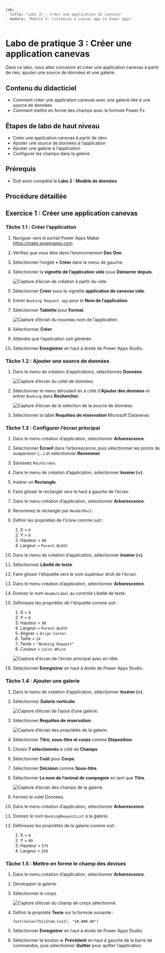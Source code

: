 ```yaml
---
lab:
  title: "Labo 3\_: Créer une application de canevas"
  module: 'Module 3: Customize a canvas app in Power Apps'
---
```


# Labo de pratique 3 : Créer une application canevas

Dans ce labo, vous allez concevoir et créer une application canevas à partir de rien, ajouter une source de données et une galerie.

## Contenu du didacticiel

- Comment créer une application canevas avec une galerie liée à une source de données
- Comment mettre en forme des champs avec la formule Power Fx

## Étapes de labo de haut niveau

- Créer une application canevas à partir de zéro
- Ajouter une source de données à l’application
- Ajouter une galerie à l’application
- Configurer les champs dans la galerie
  
## Prérequis

- Doit avoir complété le **Labo 2 : Modèle de données**

## Procédure détaillée

## Exercice 1 : Créer une application canevas

### Tâche 1.1 : Créer l’application

1. Naviguer vers le portail Power Apps Maker <https://make.powerapps.com>.

1. Vérifiez que vous êtes dans l’environnement **Dev One**.

1. Sélectionner l’onglet **+ Créer** dans le menu de gauche.

1. Sélectionner la **vignette de l’application vide** sous **Démarrer depuis**.

    ![Capture d’écran de création à partir du vide.](../media/create-from-blank.png)

1. Sélectionner **Créer** sous la vignette **application de canevas vide**.

1. Entrer `Booking Request app` pour le **Nom de l’application**.

1. Sélectionner **Tablette** pour **Format**.

    ![Capture d’écran du nouveau nom de l’application.](../media/app-name-format.png)

1. Sélectionnez **Créer**.

1. Attendre que l’application soit générée.

1. Sélectionner **Enregistrer** en haut à droite de Power Apps Studio.

### Tâche 1.2 : Ajouter une source de données

1. Dans le menu de création d’applications, sélectionnez **Données**.

    ![Capture d’écran du volet de données.](../media/studio-data-pane.png)

1. Sélectionner le menu déroulant en à côté d’**Ajouter des données** et entrer `Booking` dans **Rechercher**.

    ![Capture d’écran de la sélection de la source de données.](../media/studio-data-search.png)

1. Sélectionner la table **Requêtes de réservation** Microsoft Dataverse.

### Tâche 1.3 : Configurer l’écran principal

1. Dans le menu création d’application, sélectionner **Arborescence**.

1. Sélectionner **Écran1** dans l’arborescence, puis sélectionner les points de suspension (**...**) et sélectionner **Renommer**.

1. Saisissez `MainScreen`.

1. Dans le menu de création d’application, sélectionner **Insérer (+)**.

1. Insérer un **Rectangle**.

1. Faire glisser le rectangle vers le haut à gauche de l’écran.

1. Dans le menu création d’application, sélectionner **Arborescence**.

1. Renommez le rectangle par `HeaderRect`.

1. Définir les propriétés de l’icône comme suit :

   1. X = `0`
   1. Y = `0`
   1. Hauteur = `80`
   1. Largeur = `Parent.Width`

1. Dans le menu de création d’application, sélectionner **Insérer (+)**.

1. Sélectionnez **Libellé de texte**.

1. Faire glisser l'étiquette vers le coin supérieur droit de l'écran.

1. Dans le menu création d’application, sélectionner **Arborescence**.

1. Donnez le nom `HeaderLabel` au contrôle Libellé de texte.

1. Définissez les propriétés de l'étiquette comme suit :

   1. X = `0`
   1. Y = `0`
   1. Hauteur = `80`
   1. Largeur = `Parent.Width`
   1. Aligner = `Align.Center`
   1. Taille = `24`
   1. Texte = `"Booking Request"`
   1. Couleur = `Color.White`

    ![Capture d'écran de l'écran principal avec en-tête.](../media/main-screen.png)

1. Sélectionner **Enregistrer** en haut à droite de Power Apps Studio.

### Tâche 1.4 : Ajouter une galerie

1. Dans le menu de création d’application, sélectionner **Insérer (+)**.

1. Sélectionnez **Galerie verticale**.

    ![Capture d’écran de l’ajout d’une galerie.](../media/add-gallery.png)

1. Sélectionner **Requêtes de réservation**.

    ![Capture d’écran des propriétés de la galerie.](../media/gallery-properties.png)

1. Sélectionner **Titre, sous-titre et corps** comme **Disposition**.

1. Choisir **7 sélectionnés** à côté de **Champs**

1. Sélectionner **Coût** pour **Corps**.

1. Sélectionner **Décision** comme **Sous-titre**.

1. Sélectionner **Le nom de l’animal de compagnie** en tant que **Titre**.

    ![Capture d’écran des champs de la galerie.](../media/select-fields.png)

1. Fermez le volet Données.

1. Dans le menu création d’application, sélectionner **Arborescence**.

1. Donnez le nom `BookingRequestList` à la galerie.

1. Définissez les propriétés de la galerie comme suit :

   1. X = `0`
   1. Y = `80`
   1. Hauteur = `575`
   1. Largeur = `250`

### Tâche 1.5 : Mettre en forme le champ des devises

1. Dans le menu création d’application, sélectionner **Arborescence**.

1. Développer la galerie.

1. Sélectionner le corps.

    ![Capture d’écran du champ de corps sélectionné.](../media/body.png)

1. Définir la propriété **Texte** sur la formule suivante :

    ```powerappsfl
    Text(Value(ThisItem.Cost), "$#,##0.00")
    ```

1. Sélectionner **Enregistrer** en haut à droite de Power Apps Studio.

1. Sélectionner le bouton **<- Précédent** en haut à gauche de la barre de commandes, puis sélectionner **Quitter** pour quitter l’application.
